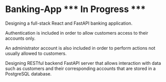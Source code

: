 # Banking-App   *** In Progress ***
Designing a full-stack React and FastAPI banking application.

Authentication is included in order to allow customers access to their accounts only.

An administrator account is also included in order to perform actions not usually allowed to customers.

Designing RESTful backend FastAPI server that allows interaction with data such as customers and their
corresponding accounts that are stored in a PostgreSQL database.
